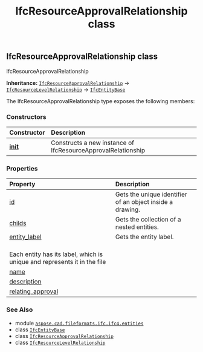 ﻿---
title: IfcResourceApprovalRelationship class
second_title: Aspose.CAD for Python via .NET API References
description: 
type: docs
weight: 5710
url: /python-net/aspose.cad.fileformats.ifc.ifc4.entities/ifcresourceapprovalrelationship/
is_root: false
---

## IfcResourceApprovalRelationship class

IfcResourceApprovalRelationship



**Inheritance:** [`IfcResourceApprovalRelationship`](/cad/python-net/aspose.cad.fileformats.ifc.ifc4.entities/ifcresourceapprovalrelationship) → 
[`IfcResourceLevelRelationship`](/cad/python-net/aspose.cad.fileformats.ifc.ifc4.entities/ifcresourcelevelrelationship) → 
[`IfcEntityBase`](/cad/python-net/aspose.cad.fileformats.ifc/ifcentitybase)



The IfcResourceApprovalRelationship type exposes the following members:

### Constructors
| Constructor | Description |
| :- | :- |
| [__init__](/cad/python-net/aspose.cad.fileformats.ifc.ifc4.entities/ifcresourceapprovalrelationship/__init__/#) | Constructs a new instance of IfcResourceApprovalRelationship |


### Properties
| Property | Description |
| :- | :- |
| [id](/cad/python-net/aspose.cad.fileformats.ifc.ifc4.entities/ifcresourceapprovalrelationship/id) | Gets the unique identifier of an object inside a drawing. |
| [childs](/cad/python-net/aspose.cad.fileformats.ifc.ifc4.entities/ifcresourceapprovalrelationship/childs) | Gets the collection of a nested entities. |
| [entity_label](/cad/python-net/aspose.cad.fileformats.ifc.ifc4.entities/ifcresourceapprovalrelationship/entity_label) | Gets the entity label.<br/>Each entity has its label, which is unique and represents it in the file |
| [name](/cad/python-net/aspose.cad.fileformats.ifc.ifc4.entities/ifcresourceapprovalrelationship/name) |  |
| [description](/cad/python-net/aspose.cad.fileformats.ifc.ifc4.entities/ifcresourceapprovalrelationship/description) |  |
| [relating_approval](/cad/python-net/aspose.cad.fileformats.ifc.ifc4.entities/ifcresourceapprovalrelationship/relating_approval) |  |



### See Also
* module [`aspose.cad.fileformats.ifc.ifc4.entities`](..)
* class [`IfcEntityBase`](/cad/python-net/aspose.cad.fileformats.ifc/ifcentitybase)
* class [`IfcResourceApprovalRelationship`](/cad/python-net/aspose.cad.fileformats.ifc.ifc4.entities/ifcresourceapprovalrelationship)
* class [`IfcResourceLevelRelationship`](/cad/python-net/aspose.cad.fileformats.ifc.ifc4.entities/ifcresourcelevelrelationship)
